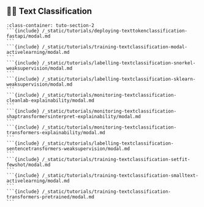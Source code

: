 ## 📕📗 Text Classification

````{grid} 1 1 2 2
:class-container: tuto-section-2
```{include} /_static/tutorials/deploying-texttokenclassification-fastapi/modal.md
```
```{include} /_static/tutorials/training-textclassification-modal-activelearning/modal.md
```
```{include} /_static/tutorials/labelling-textclassification-snorkel-weaksupervision/modal.md
```
```{include} /_static/tutorials/labelling-textclassification-sklearn-weaksupervision/modal.md
```
```{include} /_static/tutorials/monitoring-textclassification-cleanlab-explainability/modal.md
```
```{include} /_static/tutorials/monitoring-textclassification-shaptransformersinterpret-explainability/modal.md
```
```{include} /_static/tutorials/monitoring-textclassification-transformers-explainability/modal.md
```
```{include} /_static/tutorials/labelling-textclassification-sentencetransformers-weaksupervision/modal.md
```
```{include} /_static/tutorials/training-textclassification-setfit-fewshot/modal.md
```
```{include} /_static/tutorials/training-textclassification-smalltext-activelearning/modal.md
```
```{include} /_static/tutorials/training-textclassification-transformers-pretrained/modal.md
```
````